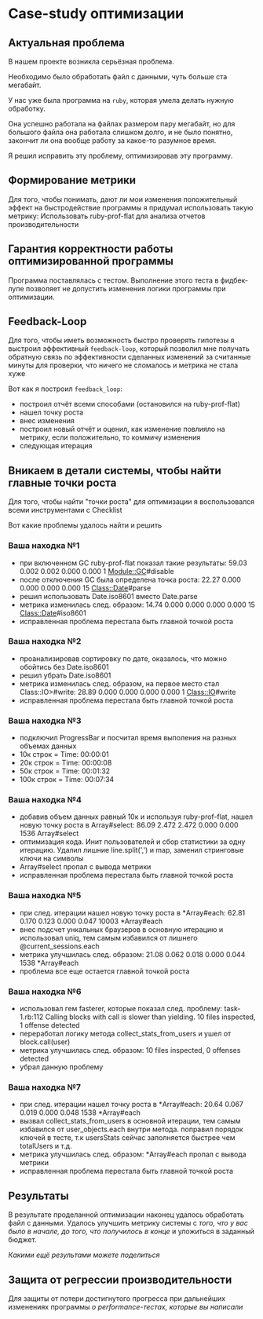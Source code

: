 # Case-study оптимизации

## Актуальная проблема
В нашем проекте возникла серьёзная проблема.

Необходимо было обработать файл с данными, чуть больше ста мегабайт.

У нас уже была программа на `ruby`, которая умела делать нужную обработку.

Она успешно работала на файлах размером пару мегабайт, но для большого файла она работала слишком долго, и не было понятно, закончит ли она вообще работу за какое-то разумное время.

Я решил исправить эту проблему, оптимизировав эту программу.

## Формирование метрики
Для того, чтобы понимать, дают ли мои изменения положительный эффект на быстродействие программы я придумал использовать такую метрику:
Использовать ruby-prof-flat для анализа отчетов производительности

## Гарантия корректности работы оптимизированной программы
Программа поставлялась с тестом. Выполнение этого теста в фидбек-лупе позволяет не допустить изменения логики программы при оптимизации.

## Feedback-Loop
Для того, чтобы иметь возможность быстро проверять гипотезы я выстроил эффективный `feedback-loop`, который позволил мне получать обратную связь по эффективности сделанных изменений за считанные минуты для проверки, что ничего не сломалось и метрика не стала хуже

Вот как я построил `feedback_loop`:
- построил отчёт всеми способами (остановился на ruby-prof-flat)
- нашел точку роста
- внес изменения
- построил новый отчёт и оценил, как изменение повлияло на метрику, если положительно, то коммичу изменения
- следующая итерация

## Вникаем в детали системы, чтобы найти главные точки роста
Для того, чтобы найти "точки роста" для оптимизации я воспользовался всеми инструментами с Checklist

Вот какие проблемы удалось найти и решить

### Ваша находка №1
- при включенном GC ruby-prof-flat показал такие результаты:
  59.03      0.002     0.002     0.000     0.000        1   <Module::GC>#disable
- после отключения GC была определена точка роста:
  22.27      0.000     0.000     0.000     0.000       15   <Class::Date>#parse
- решил использовать Date.iso8601 вместо Date.parse
- метрика изменилась след. образом: 14.74      0.000     0.000     0.000     0.000       15   <Class::Date>#iso8601
- исправленная проблема перестала быть главной точкой роста

### Ваша находка №2
- проанализировав сортировку по дате, оказалось, что можно обойтись без Date.iso8601
- решил убрать Date.iso8601
- метрика изменилась след. образом, на первое место стал Class::IO>#write:
  28.89      0.000     0.000     0.000     0.000        1   <Class::IO>#write
- исправленная проблема перестала быть главной точкой роста

### Ваша находка №3
- подключил ProgressBar и посчитал время выполения на разных объемах данных
- 10к строк = Time: 00:00:01
- 20к строк = Time: 00:00:08
- 50к строк = Time: 00:01:32
- 100к строк = Time: 00:07:34

### Ваша находка №4
- добавив объем данных равный 10к и используя ruby-prof-flat, нашел новую точку роста в Array#select:
  86.09      2.472     2.472     0.000     0.000     1536   Array#select
- оптимизация кода. Инит пользователей и сбор статистики за одну итерацию. Удалил лишние line.split(',') и map, заменил стринговые ключи на символы
- Array#select пропал с вывода метрики
- исправленная проблема перестала быть главной точкой роста

### Ваша находка №5
- при след. итерации нашел новую точку роста в *Array#each:
  62.81      0.170     0.123     0.000     0.047    10003  *Array#each
- внес подсчет ункальных браузеров в основную итерацию и использовал uniq, тем самым избавился от лишнего @current_sessions.each
- метрика улучшилась след. образом:
  21.08      0.062     0.018     0.000     0.044     1538  *Array#each
- проблема все еще остается главной точкой роста

### Ваша находка №6
- использовал гем fasterer, которые показал след. проблему:
  task-1.rb:112 Calling blocks with call is slower than yielding.
  10 files inspected, 1 offense detected
- переработал логику метода collect_stats_from_users и ушел от block.call(user)
- метрика улучшилась след. образом:
  10 files inspected, 0 offenses detected
- убрал данную проблему

### Ваша находка №7
- при след. итерации нашел точку роста в *Array#each:
  20.64      0.067     0.019     0.000     0.048     1538  *Array#each
- вызвал collect_stats_from_users в основной итерации, тем самым избавился от user_objects.each внутри метода.
  поправил порядок ключей в тесте, т.к usersStats сейчас заполняется быстрее чем totalUsers и т.д.
- метрика улучшилась след. образом:
  *Array#each пропал с вывода метрики
- исправленная проблема перестала быть главной точкой роста

## Результаты
В результате проделанной оптимизации наконец удалось обработать файл с данными.
Удалось улучшить метрику системы с *того, что у вас было в начале, до того, что получилось в конце* и уложиться в заданный бюджет.

*Какими ещё результами можете поделиться*

## Защита от регрессии производительности
Для защиты от потери достигнутого прогресса при дальнейших изменениях программы *о performance-тестах, которые вы написали*

